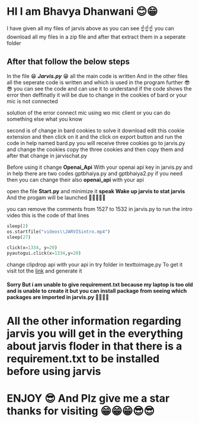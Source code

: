 # HI I am Bhavya Dhanwani 😊😁

 I have given all my files of jarvis above as you can see ☝☝☝
 you can download all my files in a zip file and after that extract them in a seperate folder 

## After that follow the below steps

 In the file 😁 _**Jarvis.py**_ 😁 all the main code is written
 And in the other files all the seperate code is written and which is used in the program further 😎😎
 you can see the code and can use it to understand if the code shows the error then deffinatly it will be due to change in the cookies of bard or your mic is not connected 

solution of the error connect mic using wo mic client or you can do something else what you know

second is of change in bard cookies to solve it download edit this cookie extension and then click on it and the click on export button and run the code in help named bard.py you will receive three cookies go to jarvis.py and change the cookies copy the three cookies and then copy them and after that change in jarvischat.py

Before using it change **Openai_Api** With your openai api key in jarvis.py and in help there are two codes gptbhaiya.py and gptbhaiya2.py if you need then you can change their also **openai_api** with your api 

open the file **Start.py** and minimize it **speak Wake up jarvis to stat jarvis** And the progam will be launched 🚀🚀🚀🚀🚀

you can remove the comments from 1527 to 1532 in jarvis.py to run the intro video this is the code of that lines

``` python
sleep(2)
os.startfile("videos\\JARVISintro.mp4")
sleep(27)

click(x=1334, y=20)
pyautogui.click(x=1334,y=20)
```

change clipdrop api with your api in try folder in texttoimage.py
To get it visit tot the [link](https://clipdrop.co/apis) and generate it 

#### Sorry But i am unable to give requirement.txt because my laptop is too old and is unable to create it but you can install package from seeing which packages are imported in jarvis.py 🙏🙏🙏🙏

# All the other information regarding jarvis you will get in the everything about jarvis floder in that there is a requirement.txt to be installed before using jarvis 

# ENJOY 😎 And Plz give me a star thanks for visiting 😁😁😁😎😎
